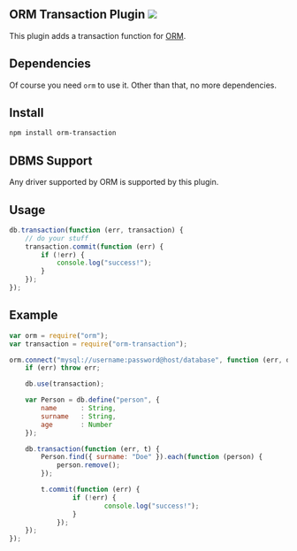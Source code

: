 ## ORM Transaction Plugin [![](https://badge.fury.io/js/orm-paging.png)](https://npmjs.org/package/orm-transaction)

This plugin adds a transaction function for [ORM](http://dresende.github.io/node-orm2).

## Dependencies

Of course you need `orm` to use it. Other than that, no more dependencies.

## Install

```sh
npm install orm-transaction
```

## DBMS Support

Any driver supported by ORM is supported by this plugin.

## Usage

```js
db.transaction(function (err, transaction) {
	// do your stuff
	transaction.commit(function (err) {
		if (!err) {
			console.log("success!");
		}
	});
});
```

## Example

```js
var orm = require("orm");
var transaction = require("orm-transaction");

orm.connect("mysql://username:password@host/database", function (err, db) {
	if (err) throw err;

	db.use(transaction);

	var Person = db.define("person", {
		name      : String,
		surname   : String,
		age       : Number
	});

	db.transaction(function (err, t) {
		Person.find({ surname: "Doe" }).each(function (person) {
			person.remove();
		});

		t.commit(function (err) {
        		if (!err) {
            			console.log("success!");
        		}
    		});
	});
});
```

